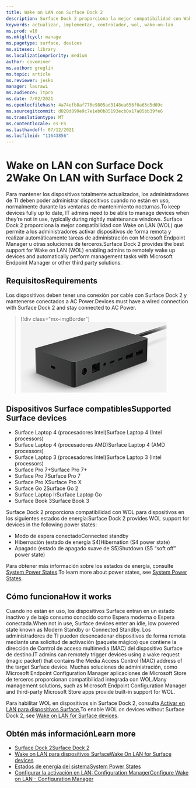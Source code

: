```yaml
---
title: Wake on LAN con Surface Dock 2
description: Surface Dock 2 proporciona la mejor compatibilidad con Wake on LAN (WOL) que permite a los administradores activar dispositivos de forma remota y realizar automáticamente tareas de administración.
keywords: actualizar, implementar, controlador, wol, wake-on-lan
ms.prod: w10
ms.mktglfcycl: manage
ms.pagetype: surface, devices
ms.sitesec: library
ms.localizationpriority: medium
author: coveminer
ms.author: greglin
ms.topic: article
ms.reviewer: jesko
manager: laurawi
ms.audience: itpro
ms.date: 7/02/2021
ms.openlocfilehash: 4a74efb8af776e9805ad3148ea656f0a65d5d09c
ms.sourcegitcommit: d020d899e9c7e1eb0b85193ecb0a17a85bb39fe6
ms.translationtype: MT
ms.contentlocale: es-ES
ms.lasthandoff: 07/12/2021
ms.locfileid: "11643856"
---
```

# <a name="wake-on-lan-with-surface-dock-2"></a><span data-ttu-id="33b39-104">Wake on LAN con Surface Dock 2</span><span class="sxs-lookup"><span data-stu-id="33b39-104">Wake On LAN with Surface Dock 2</span></span>

<span data-ttu-id="33b39-105">Para mantener los dispositivos totalmente actualizados, los administradores de TI deben poder administrar dispositivos cuando no están en uso, normalmente durante las ventanas de mantenimiento nocturnas.</span><span class="sxs-lookup"><span data-stu-id="33b39-105">To keep devices fully up to date, IT admins need to be able to manage devices when they’re not in use, typically during nightly maintenance windows.</span></span> <span data-ttu-id="33b39-106">Surface Dock 2 proporciona la mejor compatibilidad con Wake on LAN (WOL) que permite a los administradores activar dispositivos de forma remota y realizar automáticamente tareas de administración con Microsoft Endpoint Manager u otras soluciones de terceros.</span><span class="sxs-lookup"><span data-stu-id="33b39-106">Surface Dock 2 provides the best support for Wake on LAN (WOL) enabling admins to remotely wake up devices and automatically perform management tasks with Microsoft Endpoint Manager or other third party solutions.</span></span>

## <a name="requirements"></a><span data-ttu-id="33b39-107">Requisitos</span><span class="sxs-lookup"><span data-stu-id="33b39-107">Requirements</span></span>

<span data-ttu-id="33b39-108">Los dispositivos deben tener una conexión por cable con Surface Dock 2 y mantenerse conectados a AC Power.</span><span class="sxs-lookup"><span data-stu-id="33b39-108">Devices must have a wired connection with Surface Dock 2 and stay connected to AC Power.</span></span>

> [!div class="mx-imgBorder"]
> ![Surface Dock 2](images/surface-dock2-angled.png)

## <a name="supported-surface-devices"></a><span data-ttu-id="33b39-110">Dispositivos Surface compatibles</span><span class="sxs-lookup"><span data-stu-id="33b39-110">Supported Surface devices</span></span>

- <span data-ttu-id="33b39-111">Surface Laptop 4 (procesadores Intel)</span><span class="sxs-lookup"><span data-stu-id="33b39-111">Surface Laptop 4 (Intel processors)</span></span>
- <span data-ttu-id="33b39-112">Surface Laptop 4 (procesadores AMD)</span><span class="sxs-lookup"><span data-stu-id="33b39-112">Surface Laptop 4 (AMD processors)</span></span>
- <span data-ttu-id="33b39-113">Surface Laptop 3 (procesadores Intel)</span><span class="sxs-lookup"><span data-stu-id="33b39-113">Surface Laptop 3 (Intel processors)</span></span>
- <span data-ttu-id="33b39-114">Surface Pro 7+</span><span class="sxs-lookup"><span data-stu-id="33b39-114">Surface Pro 7+</span></span>
- <span data-ttu-id="33b39-115">Surface Pro 7</span><span class="sxs-lookup"><span data-stu-id="33b39-115">Surface Pro 7</span></span>
- <span data-ttu-id="33b39-116">Surface Pro X</span><span class="sxs-lookup"><span data-stu-id="33b39-116">Surface Pro X</span></span>
- <span data-ttu-id="33b39-117">Surface Go 2</span><span class="sxs-lookup"><span data-stu-id="33b39-117">Surface Go 2</span></span>
- <span data-ttu-id="33b39-118">Surface Laptop Ir</span><span class="sxs-lookup"><span data-stu-id="33b39-118">Surface Laptop Go</span></span>
- <span data-ttu-id="33b39-119">Surface Book 3</span><span class="sxs-lookup"><span data-stu-id="33b39-119">Surface Book 3</span></span>

<span data-ttu-id="33b39-120">Surface Dock 2 proporciona compatibilidad con WOL para dispositivos en los siguientes estados de energía:</span><span class="sxs-lookup"><span data-stu-id="33b39-120">Surface Dock 2 provides WOL support for devices in the following power states:</span></span>

- <span data-ttu-id="33b39-121">Modo de espera conectado</span><span class="sxs-lookup"><span data-stu-id="33b39-121">Connected standby</span></span>
- <span data-ttu-id="33b39-122">Hibernación (estado de energía S4)</span><span class="sxs-lookup"><span data-stu-id="33b39-122">Hibernation (S4 power state)</span></span>
- <span data-ttu-id="33b39-123">Apagado (estado de apagado suave de S5)</span><span class="sxs-lookup"><span data-stu-id="33b39-123">Shutdown (S5 “soft off” power state)</span></span>

<span data-ttu-id="33b39-124">Para obtener más información sobre los estados de energía, consulte [System Power States](/windows/win32/power/system-power-states).</span><span class="sxs-lookup"><span data-stu-id="33b39-124">To learn more about power states, see [System Power States](/windows/win32/power/system-power-states).</span></span>

## <a name="how-it-works"></a><span data-ttu-id="33b39-125">Cómo funciona</span><span class="sxs-lookup"><span data-stu-id="33b39-125">How it works</span></span>

<span data-ttu-id="33b39-126">Cuando no están en uso, los dispositivos Surface entran en un estado inactivo y de bajo consumo conocido como Espera moderna o Espera conectada.</span><span class="sxs-lookup"><span data-stu-id="33b39-126">When not in use, Surface devices enter an idle, low powered state known as Modern Standby or Connected Standby.</span></span> <span data-ttu-id="33b39-127">Los administradores de TI pueden desencadenar dispositivos de forma remota mediante una solicitud de activación (paquete mágico) que contiene la dirección de Control de acceso multimedia (MAC) del dispositivo Surface de destino.</span><span class="sxs-lookup"><span data-stu-id="33b39-127">IT admins can remotely trigger devices using a wake request (magic packet) that contains the Media Access Control (MAC) address of the target Surface device.</span></span> <span data-ttu-id="33b39-128">Muchas soluciones de administración, como Microsoft Endpoint Configuration Manager aplicaciones de Microsoft Store de terceros proporcionan compatibilidad integrada con WOL.</span><span class="sxs-lookup"><span data-stu-id="33b39-128">Many management solutions, such as Microsoft Endpoint Configuration Manager and third-party Microsoft Store apps provide built-in support for WOL.</span></span>

<span data-ttu-id="33b39-129">Para habilitar WOL en dispositivos sin Surface Dock 2, consulta [Activar en LAN para dispositivos Surface.](wake-on-lan-for-surface-devices.md)</span><span class="sxs-lookup"><span data-stu-id="33b39-129">To enable WOL on devices without Surface Dock 2, see [Wake on LAN for Surface devices](wake-on-lan-for-surface-devices.md).</span></span>

## <a name="learn-more"></a><span data-ttu-id="33b39-130">Obtén más información</span><span class="sxs-lookup"><span data-stu-id="33b39-130">Learn more</span></span>

- [<span data-ttu-id="33b39-131">Surface Dock 2</span><span class="sxs-lookup"><span data-stu-id="33b39-131">Surface Dock 2</span></span>](https://www.microsoft.com/p/surface-dock-2-for-business/8q4hgc6kbmdq?)
- [<span data-ttu-id="33b39-132">Wake on LAN para dispositivos Surface</span><span class="sxs-lookup"><span data-stu-id="33b39-132">Wake On LAN for Surface devices</span></span>](wake-on-lan-for-surface-devices.md)
- [<span data-ttu-id="33b39-133">Estados de energía del sistema</span><span class="sxs-lookup"><span data-stu-id="33b39-133">System Power States</span></span>](/windows/win32/power/system-power-states)
- [<span data-ttu-id="33b39-134">Configurar la activación en LAN: Configuration Manager</span><span class="sxs-lookup"><span data-stu-id="33b39-134">Configure Wake on LAN - Configuration Manager</span></span>](/mem/configmgr/core/clients/deploy/configure-wake-on-lan)
